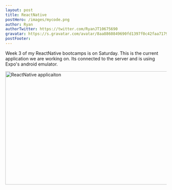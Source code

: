 ```yaml
---
layout: post
title: ReactNative 
postHero: /images/mycode.png
author: Ryan
authorTwitter: https://twitter.com/RyanJT10675690
gravatar: https://s.gravatar.com/avatar/8aa8860849690fd1397f0c42faa71795?s=80
postFooter:
---
```


Week 3 of my ReactNative bootcamps is on Saturday. This is the current application we are working on. Its connected
to the server and is using Expo's android emulator. 

<img src="/images/reactnative_app.jpg"  id="reactnative" alt="ReactNative applicaiton" width="512" height="354"/>
